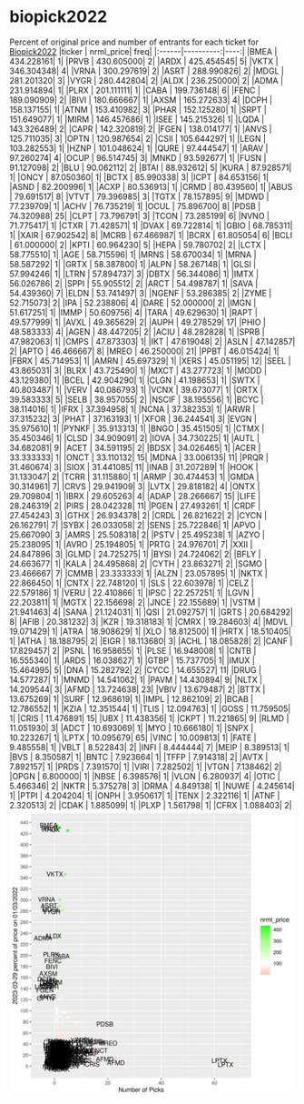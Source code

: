 # biopick2022
Percent of original price and number of entrants for each ticket for [Biopick2022](https://twitter.com/hashtag/Biopick2022)
|ticker | nrml_price| freq|
|:------|----------:|----:|
|BMEA   | 434.228161|    1|
|PRVB   | 430.605000|    2|
|ARDX   | 425.454545|    5|
|VKTX   | 346.304348|    4|
|VRNA   | 300.297619|    2|
|ASRT   | 288.990826|    2|
|MDGL   | 281.201320|    3|
|VYGR   | 280.442804|    2|
|ALDX   | 236.250000|    2|
|ADMA   | 231.914894|    1|
|PLRX   | 201.111111|    1|
|CABA   | 199.736148|    6|
|FENC   | 189.090909|    2|
|BIVI   | 180.666667|    1|
|AXSM   | 165.272633|    4|
|DCPH   | 158.137155|    1|
|ATNM   | 153.410982|    3|
|PHAR   | 152.125280|    1|
|SRPT   | 151.649077|    1|
|MIRM   | 146.457686|    1|
|ISEE   | 145.215326|    1|
|LQDA   | 143.326489|    2|
|CAPR   | 142.320819|    2|
|FGEN   | 138.014177|    1|
|ANVS   | 125.711035|    3|
|OPTN   | 120.987654|    2|
|CSII   | 105.644297|    1|
|LEGN   | 103.282553|    1|
|HZNP   | 101.048624|    1|
|QURE   |  97.444547|    1|
|ARAV   |  97.260274|    4|
|OCUP   |  96.514745|    3|
|MNKD   |  93.592677|    1|
|FUSN   |  91.127098|    2|
|BLU    |  90.062112|    2|
|BTAI   |  88.932612|    5|
|KURA   |  87.928571|    1|
|ONCY   |  87.050360|    1|
|BCTX   |  85.990338|    3|
|ICPT   |  84.653156|    1|
|ASND   |  82.200996|    1|
|ACXP   |  80.536913|    1|
|CRMD   |  80.439560|    1|
|ABUS   |  79.691517|    8|
|VTVT   |  79.396985|    3|
|TGTX   |  78.157895|    9|
|MDWD   |  77.239709|    1|
|ACHV   |  76.735219|    1|
|OCUL   |  75.896700|    8|
|PDSB   |  74.320988|   25|
|CLPT   |  73.796791|    3|
|TCON   |  73.285199|    6|
|NVNO   |  71.775417|    1|
|CTXR   |  71.428571|    1|
|DVAX   |  69.722814|    1|
|GBIO   |  68.785311|    1|
|XAIR   |  67.902542|    8|
|MCRB   |  67.466987|    1|
|BCRX   |  61.805054|    6|
|BCLI   |  61.000000|    2|
|KPTI   |  60.964230|    5|
|HEPA   |  59.780702|    2|
|LCTX   |  58.775510|    1|
|AGE    |  58.715596|    1|
|MRNS   |  58.670034|    1|
|MRNA   |  58.587292|    1|
|GRTX   |  58.387800|    1|
|ALPN   |  58.267148|    1|
|GLSI   |  57.994246|    1|
|LTRN   |  57.894737|    3|
|DBTX   |  56.344086|    1|
|IMTX   |  56.026786|    2|
|SPPI   |  55.905512|    2|
|ARCT   |  54.498787|    1|
|SAVA   |  54.439360|    7|
|ELDN   |  53.741497|    3|
|NGENF  |  53.286385|    2|
|ZYME   |  52.715073|    2|
|IPA    |  52.238806|    4|
|DARE   |  52.000000|    2|
|IMGN   |  51.617251|    1|
|IMMP   |  50.609756|    4|
|TARA   |  49.629630|    1|
|RAPT   |  49.577999|    1|
|AVXL   |  49.365629|    2|
|AUPH   |  49.278529|   17|
|PHIO   |  48.583333|    4|
|AGEN   |  48.447205|    2|
|ACIU   |  48.282828|    1|
|SPRB   |  47.982063|    1|
|CMPS   |  47.873303|    1|
|IKT    |  47.619048|    2|
|ASLN   |  47.142857|    2|
|APTO   |  46.466667|    8|
|MREO   |  46.250000|   21|
|PPBT   |  46.015424|    1|
|FBRX   |  45.714953|    1|
|AMRN   |  45.697329|    1|
|XERS   |  45.051195|   12|
|SEEL   |  43.865031|    3|
|BLRX   |  43.725490|    1|
|MXCT   |  43.277723|    1|
|MODD   |  43.129380|    1|
|BCEL   |  42.904290|    1|
|CLGN   |  41.198653|    1|
|SWTX   |  40.803487|    1|
|VERV   |  40.086793|    1|
|VCNX   |  39.673077|    1|
|ORTX   |  39.583333|    5|
|SELB   |  38.957055|    2|
|NSCIF  |  38.195556|    1|
|BCYC   |  38.114016|    1|
|IFRX   |  37.394958|    1|
|NCNA   |  37.382353|    1|
|ARWR   |  37.315232|    3|
|PHAT   |  37.163193|    1|
|XFOR   |  36.244541|    3|
|EVGN   |  35.975610|    1|
|PYNKF  |  35.913313|    1|
|BNGO   |  35.451505|    1|
|CTMX   |  35.450346|    1|
|CLSD   |  34.909091|    2|
|IOVA   |  34.730225|    1|
|AUTL   |  34.682081|    9|
|ACET   |  34.591195|    2|
|BDSX   |  34.026465|    1|
|ACER   |  33.333333|    1|
|ONCT   |  33.110132|   15|
|MDNA   |  33.006135|   11|
|PRQR   |  31.460674|    3|
|SIOX   |  31.441085|   11|
|INAB   |  31.207289|    1|
|HOOK   |  31.133047|    2|
|TCRR   |  31.115880|    1|
|ARMP   |  30.474453|    1|
|GMDA   |  30.314961|    7|
|CRVS   |  29.941909|    3|
|LVTX   |  29.818182|    4|
|ONTX   |  29.709804|    1|
|IBRX   |  29.605263|    4|
|ADAP   |  28.266667|   15|
|LIFE   |  28.246319|    2|
|PIRS   |  28.042328|   11|
|PGEN   |  27.493261|    1|
|CRDF   |  27.454243|    3|
|GTHX   |  26.934378|    2|
|CRDL   |  26.821622|    2|
|CYCN   |  26.162791|    7|
|SYBX   |  26.033058|    2|
|SENS   |  25.722846|    1|
|APVO   |  25.667090|    3|
|AMRS   |  25.508318|    2|
|PSTV   |  25.495238|    1|
|AZYO   |  25.238095|    1|
|AVRO   |  25.194805|    1|
|PRTG   |  24.976701|    7|
|XXII   |  24.847896|    3|
|GLMD   |  24.725275|    1|
|BYSI   |  24.724062|    2|
|BFLY   |  24.663677|    1|
|KALA   |  24.495868|    2|
|CYTH   |  23.863271|    2|
|SGMO   |  23.466667|    7|
|CMMB   |  23.333333|    1|
|ALZN   |  23.057895|    1|
|NKTX   |  22.866450|    1|
|CNTX   |  22.748120|    1|
|SLS    |  22.603978|    1|
|CELZ   |  22.579186|    1|
|VERU   |  22.410866|    1|
|IPSC   |  22.257251|    1|
|LGVN   |  22.203811|    1|
|MGTX   |  22.156698|    2|
|JNCE   |  22.155689|    1|
|VSTM   |  21.941463|    4|
|SANA   |  21.124031|    1|
|QSI    |  21.092757|    1|
|GRTS   |  20.684292|    8|
|AFIB   |  20.381232|    3|
|KZR    |  19.318183|    1|
|CMRX   |  19.284603|    4|
|MDVL   |  19.071429|    1|
|ATRA   |  18.908629|    1|
|XLO    |  18.812500|    1|
|HRTX   |  18.510405|    1|
|ATHA   |  18.188795|    2|
|EIGR   |  18.113680|    3|
|ACHL   |  18.085828|    2|
|CANF   |  17.829457|    2|
|PSNL   |  16.958655|    1|
|PLSE   |  16.948008|    1|
|CNTB   |  16.555340|    1|
|ARDS   |  16.038627|    1|
|GTBP   |  15.737705|    1|
|IMUX   |  15.464995|    5|
|DNA    |  15.282792|    2|
|CYCC   |  14.655527|   11|
|DRUG   |  14.577287|    1|
|MNMD   |  14.541062|    1|
|PAVM   |  14.430894|    9|
|NLTX   |  14.209544|    3|
|AFMD   |  13.724638|   23|
|VBIV   |  13.679487|    2|
|BTTX   |  13.675269|    1|
|SURF   |  12.968619|    1|
|IMPL   |  12.862109|    2|
|BCAB   |  12.786552|    1|
|KZIA   |  12.351544|    1|
|TLIS   |  12.094763|    1|
|GOSS   |  11.759505|    1|
|CRIS   |  11.476891|   15|
|UBX    |  11.438356|    1|
|CKPT   |  11.221865|    9|
|RLMD   |  11.051930|    3|
|ADCT   |  10.693069|    1|
|MYO    |  10.666180|    1|
|SNPX   |  10.223267|    1|
|LPTX   |  10.095679|   65|
|VINC   |  10.009813|    1|
|FATE   |   9.485558|    1|
|VBLT   |   8.522843|    2|
|INFI   |   8.444444|    7|
|MEIP   |   8.389513|    1|
|BVS    |   8.350587|    1|
|BNTC   |   7.923664|    1|
|TFFP   |   7.914318|    2|
|AVTX   |   7.892157|    1|
|PRDS   |   7.391570|    1|
|VIRI   |   7.282502|    1|
|VTGN   |   7.138462|    2|
|OPGN   |   6.800000|    1|
|NBSE   |   6.398576|    1|
|VLON   |   6.280937|    4|
|OTIC   |   5.466346|    2|
|NKTR   |   5.375278|    3|
|DRMA   |   4.849138|    1|
|NUWE   |   4.245614|    1|
|PTPI   |   4.204204|    1|
|ONPH   |   3.950617|    1|
|TENX   |   2.322116|    1|
|ATNF   |   2.320513|    2|
|CDAK   |   1.885099|    1|
|PLXP   |   1.561798|    1|
|CFRX   |   1.088403|    2|
![retvspicks](biopicks.png?raw=true)
